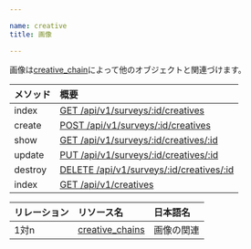 ```yaml
---

name: creative
title: 画像

---
```



画像は[creative_chain](#creative_chain)によって他のオブジェクトと関連づけます。

|メソッド|概要|
|:---|:---|
|index|[GET /api/v1/surveys/:id/creatives](#creative_index)|
|create|[POST /api/v1/surveys/:id/creatives](#creative_create)|
|show|[GET /api/v1/surveys/:id/creatives/:id](#creative_show)|
|update|[PUT /api/v1/surveys/:id/creatives/:id](#creative_update)|
|destroy|[DELETE /api/v1/surveys/:id/creatives/:id](#creative_delete)|
|index|[GET /api/v1/creatives](#creatives_index)|

|リレーション|リソース名|日本語名|
|:---|:---|:---|
|1対n|[creative_chains](#creative_chain)|画像の関連|

